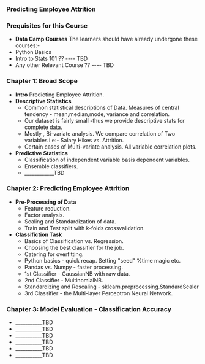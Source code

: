 ### Predicting Employee Attrition

### Prequisites for this Course
- **Data Camp Courses** The learners should have already undergone these courses:- 
- Python Basics
- Intro to Stats 101 ?? ---- TBD 
- Any other Relevant Course ?? ---- TBD 


### Chapter 1: Broad Scope 

- **Intro** Predicting Employee Attrition.
- **Descriptive Statistics**
  - Common statistical descriptions of Data. Measures of central tendency - mean,median,mode, variance and correlation.
  - Our dataset is fairly small -thus we provide descriptive stats for complete data. 
  - Mostly , Bi-variate analysis. We compare correlation of Two variables i.e:- Salary Hikes vs. Attrition.
  - Certain cases of Multi-variate analysis. All variable correlation plots.
- **Predictive Statistics**
  - Classification of independent variable basis dependent variables.
  - Ensemble classifiers.
  - ____________TBD

### Chapter 2: Predicting Employee Attrition
  
- **Pre-Processing of Data**
  - Feature reduction. 
  - Factor analysis. 
  - Scaling and Standardization of data. 
  - Train and Test split with k-folds crossvalidation. 
- **Classifiction Task**
  - Basics of Classification vs. Regression.
  - Choosing the best classifier for the job.
  - Catering for overfitting. 
  - Python basics - quick recap. Setting "seed" %time magic etc.
  - Pandas vs. Numpy - faster processing.
  - 1st Classifier - GaussianNB with raw data. 
  - 2nd Classifier - MultinomialNB. 
  - Standardizing and Rescaling - sklearn.preprocessing.StandardScaler
  - 3rd Classifier - the Multi-layer Perceptron Neural Network. 


### Chapter 3: Model Evaluation - Classification Accuracy
  - ___________TBD
  - ___________TBD
  - ___________TBD
  - ___________TBD
  - ___________TBD
  - ___________TBD

